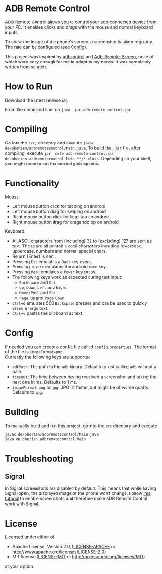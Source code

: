 # ADB Remote Control

ADB Remote Control allows you to control your adb-connected device from your PC.
It enables clicks and drags with the mouse and normal keyboard inputs.

To show the image of the phone's screen, a screenshot is taken regularly.
The rate can be configured (see [Config](#config)).

This project was inspired by [adbcontrol](http://marian.schedenig.name/2014/07/03/remote-control-your-android-phone-through-adb/)
and [Adb-Remote-Screen](https://github.com/MajeurAndroid/Adb-Remote-Screen), none of which were easy enough for me to
adapt to my needs.
It was completely written from scratch.

# How to Run

Download the [latest release jar](https://github.com/oberien/adb-remote-control/releases/latest/download/adb-remote-control.jar).

From the command line run `java -jar adb-remote-control.jar`

# Compiling

Go into the `src/` directory and execute `javac de/oberien/adbremotecontrol/Main.java`.
To build the `.jar` file, after compiling, execute
`jar -cvfe adb-remote-control.jar de.oberien.adbremotecontrol.Main **/*.class`.
Depending on your shell, you might need to set the correct glob options.

# Functionality

Mouse:
* Left mouse button click for tapping on android
* Left mouse button drag for swiping on android
* Right mouse button click for long-tap on android
* Right mouse button drag for draganddrop on android

Keyboard:
* All ASCII characters from (including) 32 to (excluding) 127 are sent as text.
  These are all printable ascii characters including lowercase, uppercase,
  numbers and normal special chars.
* Return (Enter) is sent.
* Pressing `Esc` emulates a `Back` key event.
* Pressing `Insert` emulates the android `Home` key.
* Pressing `Menu` emulates a `Power` key press.
* The following keys work as expected during text input:
    * `Backspace` and `Del`
    * `Up`, `Down`, `Left` and `Right`
    * `Home/Pos1` and `End`
    * `Page Up` and `Page Down`
* `Ctrl+d` emulates 500 `Backspace` presses and can be used to quickly erase a large text.
* `Ctrl+v` pastes the clipboard as text.

# Config

If needed you can create a config file called `config.properties`. The format of the file is `imageFormat=png`.  
Currently the following keys are supported:

* `adbPath`: The path to the `adb` binary. Defaults to just calling `adb` without a path.
* `timeout`: The time between having received a screenshot and taking the next one in ms. Defaults to 1 ms.
* `imageFormat`: `png` or `jpg`. JPG ist faster, but might be of worse quality. Defaults to `jpg`.

# Building

To manually build and run this project, go into the `src` directory and execute

```sh
javac de/oberien/adbremotecontrol/Main.java
java de.oberien.adbremotecontrol.Main 
```

# Troubleshooting

## Signal

In Signal screenshots are disabled by default.
This means that while having Signal open, the displayed image of the phone
won't change.
Follow [this tutorial](http://web.archive.org/web/20160906212028/http://support.whispersystems.org/hc/en-us/articles/213191027-Can-I-take-a-screenshot-)
to enable screenshots and therefore make ADB Remote Control work with Signal.

# License

Licensed under either of

 * Apache License, Version 2.0, ([LICENSE-APACHE](LICENSE-APACHE) or http://www.apache.org/licenses/LICENSE-2.0)
 * MIT license ([LICENSE-MIT](LICENSE-MIT) or http://opensource.org/licenses/MIT)

at your option.
